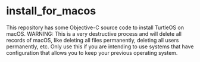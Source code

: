 # install_for_macos
This repository has some Objective-C source code to install TurtleOS on macOS. WARNING: This is a very destructive process and will delete all records of macOS, like deleting all files permanently, deleting all users permanently, etc. Only use this if you are intending to use systems that have configuration that allows you to keep your previous operating system.
